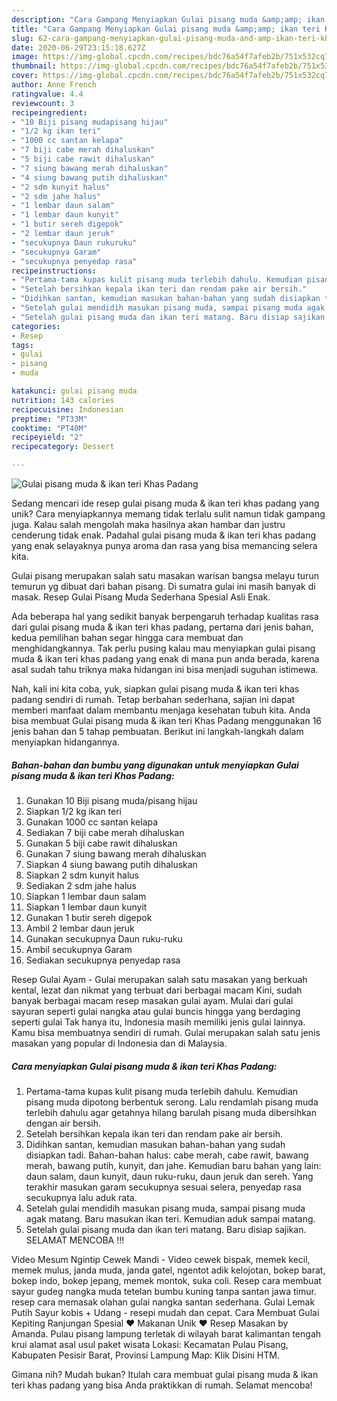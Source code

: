 ```yaml
---
description: "Cara Gampang Menyiapkan Gulai pisang muda &amp;amp; ikan teri Khas Padang, Enak"
title: "Cara Gampang Menyiapkan Gulai pisang muda &amp;amp; ikan teri Khas Padang, Enak"
slug: 62-cara-gampang-menyiapkan-gulai-pisang-muda-and-amp-ikan-teri-khas-padang-enak
date: 2020-06-29T23:15:18.627Z
image: https://img-global.cpcdn.com/recipes/bdc76a54f7afeb2b/751x532cq70/gulai-pisang-muda-ikan-teri-khas-padang-foto-resep-utama.jpg
thumbnail: https://img-global.cpcdn.com/recipes/bdc76a54f7afeb2b/751x532cq70/gulai-pisang-muda-ikan-teri-khas-padang-foto-resep-utama.jpg
cover: https://img-global.cpcdn.com/recipes/bdc76a54f7afeb2b/751x532cq70/gulai-pisang-muda-ikan-teri-khas-padang-foto-resep-utama.jpg
author: Anne French
ratingvalue: 4.4
reviewcount: 3
recipeingredient:
- "10 Biji pisang mudapisang hijau"
- "1/2 kg ikan teri"
- "1000 cc santan kelapa"
- "7 biji cabe merah dihaluskan"
- "5 biji cabe rawit dihaluskan"
- "7 siung bawang merah dihaluskan"
- "4 siung bawang putih dihaluskan"
- "2 sdm kunyit halus"
- "2 sdm jahe halus"
- "1 lembar daun salam"
- "1 lembar daun kunyit"
- "1 butir sereh digepok"
- "2 lembar daun jeruk"
- "secukupnya Daun rukuruku"
- "secukupnya Garam"
- "secukupnya penyedap rasa"
recipeinstructions:
- "Pertama-tama kupas kulit pisang muda terlebih dahulu. Kemudian pisang muda dipotong berbentuk serong. Lalu rendamlah pisang muda terlebih dahulu agar getahnya hilang barulah pisang muda dibersihkan dengan air bersih."
- "Setelah bersihkan kepala ikan teri dan rendam pake air bersih."
- "Didihkan santan, kemudian masukan bahan-bahan yang sudah disiapkan tadi. Bahan-bahan halus: cabe merah, cabe rawit, bawang merah, bawang putih, kunyit, dan jahe. Kemudian baru bahan yang lain: daun salam, daun kunyit, daun ruku-ruku, daun jeruk dan sereh. Yang terakhir masukan garam secukupnya sesuai selera, penyedap rasa secukupnya lalu aduk rata."
- "Setelah gulai mendidih masukan pisang muda, sampai pisang muda agak matang. Baru masukan ikan teri. Kemudian aduk sampai matang."
- "Setelah gulai pisang muda dan ikan teri matang. Baru disiap sajikan. SELAMAT MENCOBA !!!"
categories:
- Resep
tags:
- gulai
- pisang
- muda

katakunci: gulai pisang muda 
nutrition: 143 calories
recipecuisine: Indonesian
preptime: "PT33M"
cooktime: "PT40M"
recipeyield: "2"
recipecategory: Dessert

---
```



![Gulai pisang muda &amp; ikan teri Khas Padang](https://img-global.cpcdn.com/recipes/bdc76a54f7afeb2b/751x532cq70/gulai-pisang-muda-ikan-teri-khas-padang-foto-resep-utama.jpg)

Sedang mencari ide resep gulai pisang muda &amp; ikan teri khas padang yang unik? Cara menyiapkannya memang tidak terlalu sulit namun tidak gampang juga. Kalau salah mengolah maka hasilnya akan hambar dan justru cenderung tidak enak. Padahal gulai pisang muda &amp; ikan teri khas padang yang enak selayaknya punya aroma dan rasa yang bisa memancing selera kita.

Gulai pisang merupakan salah satu masakan warisan bangsa melayu turun temurun yg dibuat dari bahan pisang. Di sumatra gulai ini masih banyak di masak. Resep Gulai Pisang Muda Sederhana Spesial Asli Enak.

Ada beberapa hal yang sedikit banyak berpengaruh terhadap kualitas rasa dari gulai pisang muda &amp; ikan teri khas padang, pertama dari jenis bahan, kedua pemilihan bahan segar hingga cara membuat dan menghidangkannya. Tak perlu pusing kalau mau menyiapkan gulai pisang muda &amp; ikan teri khas padang yang enak di mana pun anda berada, karena asal sudah tahu triknya maka hidangan ini bisa menjadi suguhan istimewa.


Nah, kali ini kita coba, yuk, siapkan gulai pisang muda &amp; ikan teri khas padang sendiri di rumah. Tetap berbahan sederhana, sajian ini dapat memberi manfaat dalam membantu menjaga kesehatan tubuh kita. Anda bisa membuat Gulai pisang muda &amp; ikan teri Khas Padang menggunakan 16 jenis bahan dan 5 tahap pembuatan. Berikut ini langkah-langkah dalam menyiapkan hidangannya.

<!--inarticleads1-->

##### Bahan-bahan dan bumbu yang digunakan untuk menyiapkan Gulai pisang muda &amp; ikan teri Khas Padang:

1. Gunakan 10 Biji pisang muda/pisang hijau
1. Siapkan 1/2 kg ikan teri
1. Gunakan 1000 cc santan kelapa
1. Sediakan 7 biji cabe merah dihaluskan
1. Gunakan 5 biji cabe rawit dihaluskan
1. Gunakan 7 siung bawang merah dihaluskan
1. Siapkan 4 siung bawang putih dihaluskan
1. Siapkan 2 sdm kunyit halus
1. Sediakan 2 sdm jahe halus
1. Siapkan 1 lembar daun salam
1. Siapkan 1 lembar daun kunyit
1. Gunakan 1 butir sereh digepok
1. Ambil 2 lembar daun jeruk
1. Gunakan secukupnya Daun ruku-ruku
1. Ambil secukupnya Garam
1. Sediakan secukupnya penyedap rasa


Resep Gulai Ayam - Gulai merupakan salah satu masakan yang berkuah kental, lezat dan nikmat yang terbuat dari berbagai macam Kini, sudah banyak berbagai macam resep masakan gulai ayam. Mulai dari gulai sayuran seperti gulai nangka atau gulai buncis hingga yang berdaging seperti gulai Tak hanya itu, Indonesia masih memiliki jenis gulai lainnya. Kamu bisa membuatnya sendiri di rumah. Gulai merupakan salah satu jenis masakan yang popular di Indonesia dan di Malaysia. 

<!--inarticleads2-->

##### Cara menyiapkan Gulai pisang muda &amp; ikan teri Khas Padang:

1. Pertama-tama kupas kulit pisang muda terlebih dahulu. Kemudian pisang muda dipotong berbentuk serong. Lalu rendamlah pisang muda terlebih dahulu agar getahnya hilang barulah pisang muda dibersihkan dengan air bersih.
1. Setelah bersihkan kepala ikan teri dan rendam pake air bersih.
1. Didihkan santan, kemudian masukan bahan-bahan yang sudah disiapkan tadi. Bahan-bahan halus: cabe merah, cabe rawit, bawang merah, bawang putih, kunyit, dan jahe. Kemudian baru bahan yang lain: daun salam, daun kunyit, daun ruku-ruku, daun jeruk dan sereh. Yang terakhir masukan garam secukupnya sesuai selera, penyedap rasa secukupnya lalu aduk rata.
1. Setelah gulai mendidih masukan pisang muda, sampai pisang muda agak matang. Baru masukan ikan teri. Kemudian aduk sampai matang.
1. Setelah gulai pisang muda dan ikan teri matang. Baru disiap sajikan. SELAMAT MENCOBA !!!


Video Mesum Ngintip Cewek Mandi - Video cewek bispak, memek kecil, memek mulus, janda muda, janda gatel, ngentot adik kelojotan, bokep barat, bokep indo, bokep jepang, memek montok, suka coli. Resep cara membuat sayur gudeg nangka muda tetelan bumbu kuning tanpa santan jawa timur. resep cara memasak olahan gulai nangka santan sederhana. Gulai Lemak Putih Sayur kobis + Udang - resepi mudah dan cepat. Cara Membuat Gulai Kepiting Ranjungan Spesial ❤ Makanan Unik ❤ Resep Masakan by Amanda. Pulau pisang lampung terletak di wilayah barat kalimantan tengah krui alamat asal usul paket wisata Lokasi: Kecamatan Pulau Pisang, Kabupaten Pesisir Barat, Provinsi Lampung Map: Klik Disini HTM. 

Gimana nih? Mudah bukan? Itulah cara membuat gulai pisang muda &amp; ikan teri khas padang yang bisa Anda praktikkan di rumah. Selamat mencoba!

